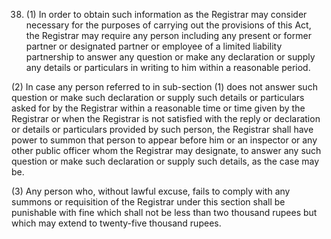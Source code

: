 38. (1) In order to obtain such information as the Registrar may consider necessary for the purposes of carrying out the provisions of this Act, the Registrar may require any person including any present or former partner or designated partner or employee of a limited liability partnership to answer any question or make any declaration or supply any details or particulars in writing to him within a reasonable period.

(2) In case any person referred to in sub-section (1) does not answer such question or make such declaration or supply such details or particulars asked for by the Registrar within a reasonable time or time given by the Registrar or when the Registrar is not satisfied with the reply or declaration or details or particulars provided by such person, the Registrar shall have power to summon that person to appear before him or an inspector or any other public officer whom the Registrar may designate, to answer any such question or make such declaration or supply such details, as the case may be.

(3) Any person who, without lawful excuse, fails to comply with any summons or requisition of the Registrar under this section shall be punishable with fine which shall not be less than two thousand rupees but which may extend to twenty-five thousand rupees.
